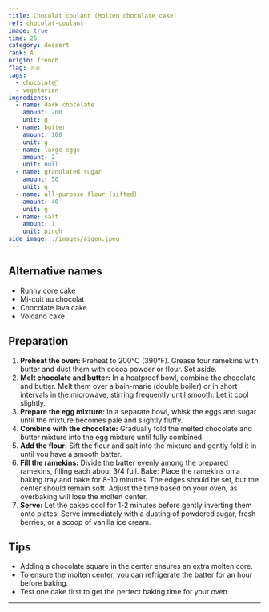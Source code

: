 ```yaml
---
title: Chocolat coulant (Molten chocolate cake)
ref: chocolat-coulant
image: true
time: 25
category: dessert
rank: A
origin: french
flag: 🇫🇷
tags:
  - chocolate🍫
  - vegetarian
ingredients:
  - name: dark chocolate
    amount: 200
    unit: g
  - name: butter
    amount: 100
    unit: g
  - name: large eggs
    amount: 2
    unit: null
  - name: granulated sugar
    amount: 50
    unit: g
  - name: all-purpose flour (sifted)
    amount: 40
    unit: g
  - name: salt
    amount: 1
    unit: pinch
side_image: ./images/aigen.jpeg
---
```


## Alternative names
- Runny core cake
- Mi-cuit au chocolat
- Chocolate lava cake
- Volcano cake


## Preparation

1. **Preheat the oven:** Preheat to 200°C (390°F). Grease four ramekins with butter and dust them with cocoa powder or flour. Set aside.
2. **Melt chocolate and butter:** In a heatproof bowl, combine the chocolate and butter. Melt them over a bain-marie (double boiler) or in short intervals in the microwave, stirring frequently until smooth. Let it cool slightly.
3. **Prepare the egg mixture:** In a separate bowl, whisk the eggs and sugar until the mixture becomes pale and slightly fluffy.
4. **Combine with the chocolate:** Gradually fold the melted chocolate and butter mixture into the egg mixture until fully combined.
5. **Add the flour:** Sift the flour and salt into the mixture and gently fold it in until you have a smooth batter.
6. **Fill the ramekins:** Divide the batter evenly among the prepared ramekins, filling each about 3/4 full.
Bake: Place the ramekins on a baking tray and bake for 8-10 minutes. The edges should be set, but the center should remain soft. Adjust the time based on your oven, as overbaking will lose the molten center.
7. **Serve:** Let the cakes cool for 1-2 minutes before gently inverting them onto plates. Serve immediately with a dusting of powdered sugar, fresh berries, or a scoop of vanilla ice cream.

## Tips
- Adding a chocolate square in the center ensures an extra molten core.
- To ensure the molten center, you can refrigerate the batter for an hour before baking.
- Test one cake first to get the perfect baking time for your oven.

---
